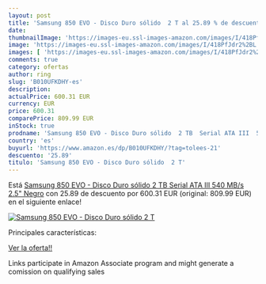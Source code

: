 ```yaml
---
layout: post
title: 'Samsung 850 EVO - Disco Duro sólido  2 T al 25.89 % de descuento'
date: 
thumbnailImage: 'https://images-eu.ssl-images-amazon.com/images/I/418PfJdr2%2BL._SL200_.jpg'
image: 'https://images-eu.ssl-images-amazon.com/images/I/418PfJdr2%2BL._SL200_.jpg'
images: [ 'https://images-eu.ssl-images-amazon.com/images/I/418PfJdr2%2BL._SL200_.jpg' ]
comments: true
category: ofertas
author: ring
slug: 'B010UFKDHY-es'
description:
actualPrice: 600.31 EUR
currency: EUR
price: 600.31
comparePrice: 809.99 EUR
inStock: true
prodname: 'Samsung 850 EVO - Disco Duro sólido  2 TB  Serial ATA III  540 MB/s  2.5"   Negro'
country: 'es'
buyurl: 'https://www.amazon.es/dp/B010UFKDHY/?tag=tolees-21'
descuento: '25.89'
titulo: 'Samsung 850 EVO - Disco Duro sólido  2 T'
---
```


Está [Samsung 850 EVO - Disco Duro sólido  2 TB  Serial ATA III  540 MB/s  2.5"   Negro](https://www.amazon.es/dp/B010UFKDHY/?tag=tolees-21) con 25.89 de descuento por 600.31 EUR (original: 809.99 EUR) en el siguiente enlace!

[![Samsung 850 EVO - Disco Duro sólido  2 T](https://images-eu.ssl-images-amazon.com/images/I/418PfJdr2%2BL._SL200_.jpg)](https://www.amazon.es/dp/B010UFKDHY/?tag=tolees-21)

Principales características:


[Ver la oferta!!](https://www.amazon.es/dp/B010UFKDHY/?tag=tolees-21)

Links participate in Amazon Associate program and might generate a comission on qualifying sales


